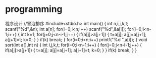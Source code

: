 # programming
程序设计
//冒泡排序
#include<stdio.h>
int main()
{
	int n,i,j,k,t;
	scanf("%d",&n);
	int a[n];
	for(i=0;i<n;i++)
		scanf("%d",&a[i]);
	for(i=0;i<n-1;i++)
	{
		int k=1;
		for(j=0;j<n-i-1;j++)
		{
			if(a[j]>a[j+1])
			{
				t=a[j];
				a[j]=a[j+1];
				a[j+1]=t;
				k=0;
			}
		}
		if(k)
			break;
	}
	for(i=0;i<n;i++)
		printf("%d ",a[i]);
} 
void sort(int a[],int n)
{
	int i,j,k,t;
		for(i=0;i<n-1;i++)
	{
		for(j=0;j<n-i-1;j++)
		{
			if(a[j]>a[j+1])
			{
				t=a[j];
				a[j]=a[j+1];
				a[j+1]=t;
				k=0;
			}
		}
		if(k)
			break;
	}
}
